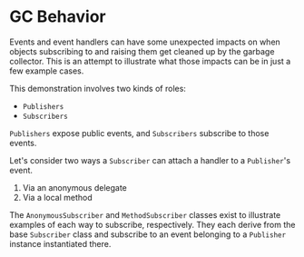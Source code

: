 # GC Behavior

Events and event handlers can have some unexpected impacts on when objects subscribing to and raising them get cleaned up by the garbage collector. This is an attempt to illustrate what those impacts can be in just a few example cases.  

This demonstration involves two kinds of roles:
* `Publishers`
* `Subscribers`

`Publishers` expose public events, and `Subscribers` subscribe to those events.

Let's consider two ways a `Subscriber` can attach a handler to a `Publisher`'s event.

1. Via an anonymous delegate
2. Via a local method

The `AnonymousSubscriber` and `MethodSubscriber` classes exist to illustrate examples of each way to subscribe, respectively. They each derive from the base `Subscriber` class and subscribe to an event belonging to a `Publisher` instance instantiated there.

